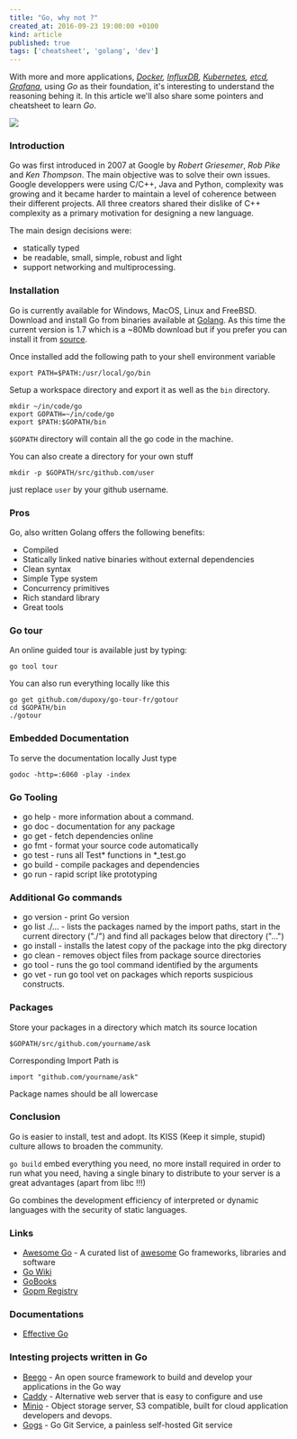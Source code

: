 ```yaml
---
title: "Go, why not ?"
created_at: 2016-09-23 19:00:00 +0100
kind: article
published: true
tags: ['cheatsheet', 'golang', 'dev']
---
```


With more and more applications, *[Docker](http://www.slideshare.net/jpetazzo/docker-and-go-why-did-we-decide-to-write-docker-in-go), [InfluxDB](https://blog.gopheracademy.com/birthday-bash-2014/why-influxdb-uses-go/), [Kubernetes](https://blog.gopheracademy.com/birthday-bash-2014/kubernetes-go-crazy-delicious/), [etcd](https://coreos.com/etcd/), [Grafana](http://grafana.org/)*, using *Go* as their foundation, it's interesting to understand the reasoning behing it. In this article we'll also share some pointers and cheatsheet to learn *Go*.

<!-- more -->

![][golang-mascot]

### Introduction

Go was first introduced in 2007 at Google by *Robert Griesemer*, *Rob Pike* and *Ken Thompson*. The main objective was to solve their own issues. Google developpers were using C/C++, Java and Python, complexity was growing and it became harder to maintain a level of coherence between their different projects. All three creators shared their dislike of C++ complexity as a primary motivation for designing a new language. 

The main design decisions were:

* statically typed
* be readable, small, simple, robust and light
* support networking and multiprocessing.

### Installation

Go is currently available for Windows, MacOS, Linux and FreeBSD. Download and install Go from binaries available at [Golang](https://golang.org/dl/). As this time the current version is 1.7 which is a ~80Mb download but if you prefer you can install it from [source](https://golang.org/doc/install/source).

Once installed add the following path to your shell environment variable

    export PATH=$PATH:/usr/local/go/bin

Setup a workspace directory and export it as well as the `bin` directory.

    mkdir ~/in/code/go
    export GOPATH=~/in/code/go
    export $PATH:$GOPATH/bin

`$GOPATH` directory will contain all the go code in the machine.

You can also create a directory for your own stuff

    mkdir -p $GOPATH/src/github.com/user

just replace `user` by your github username.

### Pros

Go, also written Golang offers the following benefits:

* Compiled
* Statically linked native binaries without external dependencies
* Clean syntax
* Simple Type system
* Concurrency primitives
* Rich standard library
* Great tools

### Go tour

An online guided tour is available just by typing:

    go tool tour

You can also run everything locally like this

    go get github.com/dupoxy/go-tour-fr/gotour
    cd $GOPATH/bin
    ./gotour

### Embedded Documentation

To serve the documentation locally Just type

    godoc -http=:6060 -play -index

### Go Tooling

* go help - more information about a command.
* go doc - documentation for any package
* go get - fetch dependencies online
* go fmt - format your source code automatically
* go test - runs all Test* functions in *_test.go
* go build - compile packages and dependencies
* go run - rapid script like prototyping

### Additional Go commands

* go version - print Go version
* go list ./... - lists the packages named by the import paths, start in the current directory ("./") and find all packages below that directory ("...")
* go install - installs the latest copy of the package into the pkg directory
* go clean - removes object files from package source directories
* go tool - runs the go tool command identified by the arguments 
* go vet - run go tool vet on packages which reports suspicious constructs.

### Packages

Store your packages in a directory which match its source location

    $GOPATH/src/github.com/yourname/ask

Corresponding Import Path is 

    import "github.com/yourname/ask"

Package names should be all lowercase

### Conclusion

Go is easier to install, test and adopt. Its KISS (Keep it simple, stupid) culture allows to broaden the community.

`go build` embed everything you need, no more install required in order to run what you need, having a single binary to distribute to your server is a great advantages (apart from libc !!!)

Go combines the development efficiency of interpreted or dynamic languages with the security of static languages.

### Links

* [Awesome Go](http://awesome-go.com) - A curated list of [awesome](https://go.libhunt.com/) Go frameworks, libraries and software
* [Go Wiki](https://github.com/golang/go/wiki/Projects)
* [GoBooks](https://github.com/dariubs/GoBooks)
* [Gopm Registry](https://gopm.io/)

### Documentations
* [Effective Go](https://golang.org/doc/effective_go.html)

[golang-mascot]: /images/posts/golang-mascot.png
[golang-]: /images/posts/golang-.png
[golang-]: /images/posts/golang-.png

### Intesting projects written in Go

* [Beego](http://beego.me/) - An open source framework to build and develop your applications in the Go way
* [Caddy](https://caddyserver.com/) - Alternative web server that is easy to configure and use
* [Minio](https://minio.io/) - Object storage server, S3 compatible, built for cloud application developers and devops.
* [Gogs](https://gogs.io/) - Go Git Service, a painless self-hosted Git service
